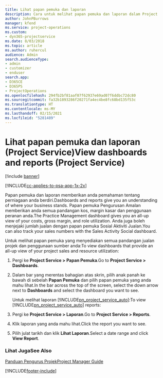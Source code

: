 ```yaml
---
title: Lihat papan pemuka dan laporan
description: Cara untuk melihat papan pemuka dan laporan dalam Project Service
author: JohnPBurrows
manager: kfend
ms.service: project-operations
ms.custom:
- dyn365-projectservice
ms.date: 8/03/2018
ms.topic: article
ms.author: ruhercul
audience: Admin
search.audienceType:
- admin
- customizer
- enduser
search.app:
- D365CE
- D365PS
- ProjectOperations
ms.openlocfilehash: 294fb2bf81aaf07f62937e69ad07f6ddbc72dc80
ms.sourcegitcommit: fa32b1893286f20271fa4ec4be8fc68bd135f53c
ms.translationtype: HT
ms.contentlocale: ms-MY
ms.lasthandoff: 02/15/2021
ms.locfileid: "5281489"
---
```

# <a name="view-dashboards-and-reports-project-service"></a><span data-ttu-id="2d13c-103">Lihat papan pemuka dan laporan (Project Service)</span><span class="sxs-lookup"><span data-stu-id="2d13c-103">View dashboards and reports (Project Service)</span></span>

[!include [banner](../includes/psa-now-project-operations.md)]

[!INCLUDE[cc-applies-to-psa-app-1x-2x](../includes/cc-applies-to-psa-app-1x-2x.md)]

<span data-ttu-id="2d13c-104">Papan pemuka dan laporan memberikan anda pemahaman tentang perniagaan anda berdiri.</span><span class="sxs-lookup"><span data-stu-id="2d13c-104">Dashboards and reports give you an understanding of where your business stands.</span></span> <span data-ttu-id="2d13c-105">Papan pemuka Pengurusan Amalan memberikan anda semua pandangan kos, margin kasar dan penggunaan peranan anda.</span><span class="sxs-lookup"><span data-stu-id="2d13c-105">The Practice Management dashboard gives you an all-up view of your costs, gross margin, and role utilization.</span></span> <span data-ttu-id="2d13c-106">Anda juga boleh menjejaki jumlah jualan dengan papan pemuka Sosial Aktiviti Jualan.</span><span class="sxs-lookup"><span data-stu-id="2d13c-106">You can also track your sales numbers with the Sales Activity Social dashboard.</span></span>  
  
 <span data-ttu-id="2d13c-107">Untuk melihat papan pemuka yang menyediakan semua pandangan jualan projek dan penggunaan sumber anda:</span><span class="sxs-lookup"><span data-stu-id="2d13c-107">To view dashboards that provide an all-up view of your project sales and resource utilization:</span></span>  
  
1. <span data-ttu-id="2d13c-108">Pergi ke **Project Service > Papan Pemuka**.</span><span class="sxs-lookup"><span data-stu-id="2d13c-108">Go to **Project Service > Dashboards**.</span></span>  
  
2. <span data-ttu-id="2d13c-109">Dalam bar yang merentas bahagian atas skrin, pilih anak panah ke bawah di sebelah **Papan Pemuka** dan pilih papan pemuka yang anda mahu lihat.</span><span class="sxs-lookup"><span data-stu-id="2d13c-109">In the bar across the top of the screen, select the down arrow next to **Dashboards** and select the dashboard you want to see.</span></span>  
  
   <span data-ttu-id="2d13c-110">Untuk melihat laporan [!INCLUDE[pn_project_service_auto](../includes/pn-project-service-auto.md)]:</span><span class="sxs-lookup"><span data-stu-id="2d13c-110">To view [!INCLUDE[pn_project_service_auto](../includes/pn-project-service-auto.md)] reports:</span></span>  
  
3. <span data-ttu-id="2d13c-111">Pergi ke **Project Service > Laporan**.</span><span class="sxs-lookup"><span data-stu-id="2d13c-111">Go to **Project Service > Reports**.</span></span>  
  
4. <span data-ttu-id="2d13c-112">Klik laporan yang anda mahu lihat.</span><span class="sxs-lookup"><span data-stu-id="2d13c-112">Click the report you want to see.</span></span>  
  
5. <span data-ttu-id="2d13c-113">Pilih julat tarikh dan klik **Lihat Laporan**.</span><span class="sxs-lookup"><span data-stu-id="2d13c-113">Select a date range and click **View Report**.</span></span>  
  
### <a name="see-also"></a><span data-ttu-id="2d13c-114">Lihat Juga</span><span class="sxs-lookup"><span data-stu-id="2d13c-114">See Also</span></span>  
 [<span data-ttu-id="2d13c-115">Panduan Pengurus Projek</span><span class="sxs-lookup"><span data-stu-id="2d13c-115">Project Manager Guide</span></span>](../psa/project-manager-guide.md)


[!INCLUDE[footer-include](../includes/footer-banner.md)]
